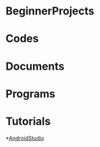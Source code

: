 # BeginnerProjects

# Codes

# Documents

# Programs

# Tutorials
   *[AndroidStudio](AndroidStudio.md)